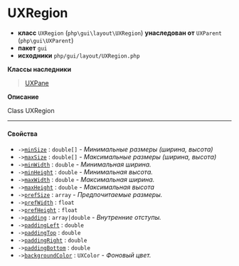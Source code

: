 # UXRegion

- **класс** `UXRegion` (`php\gui\layout\UXRegion`) **унаследован от** `UXParent` (`php\gui\UXParent`)
- **пакет** `gui`
- **исходники** `php/gui/layout/UXRegion.php`

**Классы наследники**

> [UXPane](https://github.com/jphp-compiler/jphp/blob/master/exts/jphp-gui-ext/api-docs/classes/php/gui/layout/UXPane.ru.md)

**Описание**

Class UXRegion

---

#### Свойства

- `->`[`minSize`](#prop-minsize) : `double[]` - _Минимальные размеры (ширина, высота)_
- `->`[`maxSize`](#prop-maxsize) : `double[]` - _Максимальные размеры (ширина, высота)_
- `->`[`minWidth`](#prop-minwidth) : `double` - _Минимальная ширина._
- `->`[`minHeight`](#prop-minheight) : `double` - _Минимальная высота._
- `->`[`maxWidth`](#prop-maxwidth) : `double` - _Максимальная ширина._
- `->`[`maxHeight`](#prop-maxheight) : `double` - _Максимальная высота_
- `->`[`prefSize`](#prop-prefsize) : `array` - _Предпочитаемые размеры._
- `->`[`prefWidth`](#prop-prefwidth) : `float`
- `->`[`prefHeight`](#prop-prefheight) : `float`
- `->`[`padding`](#prop-padding) : `array|double` - _Внутренние отступы._
- `->`[`paddingLeft`](#prop-paddingleft) : `double`
- `->`[`paddingTop`](#prop-paddingtop) : `double`
- `->`[`paddingRight`](#prop-paddingright) : `double`
- `->`[`paddingBottom`](#prop-paddingbottom) : `double`
- `->`[`backgroundColor`](#prop-backgroundcolor) : `UXColor` - _Фоновый цвет._